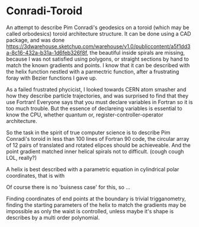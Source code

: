 # Conradi-Toroid
An attempt to describe Pim Conradi's geodesics on a toroid (which may be called orbodesics) toroid architecture structure. 
It can be done using a CAD package, and was done https://3dwarehouse.sketchup.com/warehouse/v1.0/publiccontent/a5f1dd3a-8c16-432a-b31a-1d6feb326f8f, the beautiful inside spirals are missing, because I was not satisfied using polygons, or straight sections by hand to match the known gradients and points. I know that it can be described with the helix function nestled with a parmectric function, after a frustrating foray with Bezier functions I gave up. 

As a failed frustrated phycicist, I looked towards CERN atom smasher and how they describe particle trajectories, and was surprised to find that they use Fortran! Everyone says that you must declare variables in Fortran so it is too much trouble. But the essence of declareing variables is essential to know the CPU, whether quantum or, register-controller-operator architecture. 

So the task in the spirit of true computer science is to describe Pim Conradi's toroid in less than 100 lines of Fortran 90 code, the circular array of 12 pairs of translated and rotated elipces should be achieveable. And the point gradient matched inner helical spirals not to difficult. (cough cough LOL, really?)

A helix is best described with a parametric equation in cylindrical polar coordinates, that is with 

Of course there is no 'buisness case' for this, so ...

Finding coordinates of end points at the boundary is trivial trigganometry, finding the starting parameters of the helix to match the gradients may be impossible as only the waist is controlled, unless maybe it's shape is describes by a multi order polynomial. 
